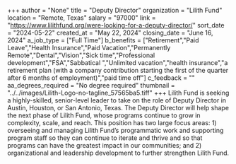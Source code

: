 +++
author = "None"
title = "Deputy Director"
organization = "Lilith Fund"
location = "Remote, Texas"
salary = "97000"
link = "https://www.lilithfund.org/were-looking-for-a-deputy-director/"
sort_date = "2024-05-22"
created_at = "May 22, 2024"
closing_date = "June 16, 2024"
a_job_type = ["Full Time"]
b_benefits = ["Retirement","Paid Leave","Health Insurance","Paid Vacation","Permanently Remote","Dental","Vision","Sick time","Professional development","FSA","Sabbatical ","Unlimited vacation","health insurance","a retirement plan (with a company contribution starting the first of the quarter after 6 months of employment)","paid time off"]
c_feedback = ""
aa_degrees_required = "No degree required"
thumbnail = "../../images/Lilith-Logo-no-tagline_57565ba5.tiff"
+++
Lilith Fund is seeking a highly-skilled, senior-level leader to take on the role of Deputy Director in Austin, Houston, or San Antonio, Texas. The Deputy Director will help shape the next phase of Lilith Fund, whose programs continue to grow in complexity, scale, and reach. This position has two large focus areas: 1) overseeing and managing Lilith Fund’s programmatic work and supporting program staff so they can continue to iterate and thrive and so that programs can have the greatest impact in our communities; and 2) organizational and leadership development to further strengthen Lilith Fund.